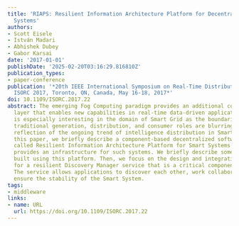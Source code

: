 ```yaml
---
title: 'RIAPS: Resilient Information Architecture Platform for Decentralized Smart
  Systems'
authors:
- Scott Eisele
- István Madari
- Abhishek Dubey
- Gabor Karsai
date: '2017-01-01'
publishDate: '2025-02-20T03:16:29.816810Z'
publication_types:
- paper-conference
publication: '*20th IEEE International Symposium on Real-Time Distributed Computing,
  ISORC 2017, Toronto, ON, Canada, May 16-18, 2017*'
doi: 10.1109/ISORC.2017.22
abstract: The emerging Fog Computing paradigm provides an additional computational
  layer that enables new capabilities in real-time data-driven applications. This
  is especially interesting in the domain of Smart Grid as the boundaries between
  traditional generation, distribution, and consumer roles are blurring. This is a
  reflection of the ongoing trend of intelligence distribution in Smart Systems. In
  this paper, we briefly describe a component-based decentralized software platform
  called Resilient Information Architecture Platform for Smart Systems (RIAPS) which
  provides an infrastructure for such systems. We briefly describe some initial applications
  built using this platform. Then, we focus on the design and integration choices
  for a resilient Discovery Manager service that is a critical component of this infrastructure.
  The service allows applications to discover each other, work collaboratively, and
  ensure the stability of the Smart System.
tags:
- middleware
links:
- name: URL
  url: https://doi.org/10.1109/ISORC.2017.22
---
```


